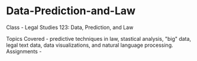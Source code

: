 # Data-Prediction-and-Law

Class - Legal Studies 123: Data, Prediction, and Law

Topics Covered - predictive techniques in law, stastical analysis, "big" data, legal text data, data visualizations, and natural language processing.
Assignments - 

